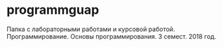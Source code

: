 # programmguap
Папка с лабораторными работами и курсовой работой. Программирование. Основы программирования. 3 семест. 2018 год.
